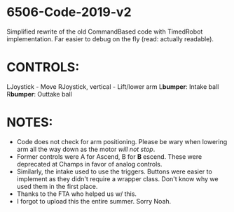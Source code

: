 # 6506-Code-2019-v2
Simplified rewrite of the old CommandBased code with TimedRobot implementation. Far easier to debug on the fly (read: actually readable).

# CONTROLS:
LJoystick - Move
RJoystick, vertical - Lift/lower arm
L**bumper**: Intake ball
R**bumper**: Outtake ball

# NOTES:
- Code does not check for arm positioning. Please be wary when lowering arm all the way down as the motor *will not stop*.
- Former controls were A for Ascend, B for  **B** escend. These were deprecated at Champs in favor of analog controls.
- Similarly, the intake used to use the triggers. Buttons were easier to implement as they didn't require a wrapper class. Don't know why we used them in the first place.
- Thanks to the FTA who helped us w/ this.
- I forgot to upload this the entire summer. Sorry Noah.
